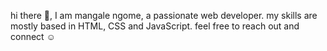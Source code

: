 hi there 👋, I am mangale ngome, a passionate web developer. my skills are mostly based in HTML, CSS and JavaScript. feel free to reach out and connect ☺️
